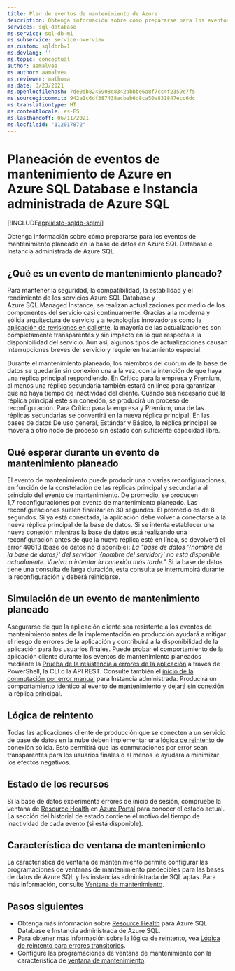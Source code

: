 ```yaml
---
title: Plan de eventos de mantenimiento de Azure
description: Obtenga información sobre cómo prepararse para los eventos de mantenimiento planeado en Azure SQL Database e Instancia administrada de Azure SQL.
services: sql-database
ms.service: sql-db-mi
ms.subservice: service-overview
ms.custom: sqldbrb=1
ms.devlang: ''
ms.topic: conceptual
author: aamalvea
ms.author: aamalvea
ms.reviewer: mathoma
ms.date: 3/23/2021
ms.openlocfilehash: 7de0db8245908e8342abbbe6a8f7cc4f2359e7f5
ms.sourcegitcommit: 942a1c6df387438acbeb6d8ca50a831847ecc6dc
ms.translationtype: HT
ms.contentlocale: es-ES
ms.lasthandoff: 06/11/2021
ms.locfileid: "112017872"
---
```

# <a name="plan-for-azure-maintenance-events-in-azure-sql-database-and-azure-sql-managed-instance"></a>Planeación de eventos de mantenimiento de Azure en Azure SQL Database e Instancia administrada de Azure SQL
[!INCLUDE[appliesto-sqldb-sqlmi](../includes/appliesto-sqldb-sqlmi.md)]

Obtenga información sobre cómo prepararse para los eventos de mantenimiento planeado en la base de datos en Azure SQL Database e Instancia administrada de Azure SQL.

## <a name="what-is-a-planned-maintenance-event"></a>¿Qué es un evento de mantenimiento planeado?

Para mantener la seguridad, la compatibilidad, la estabilidad y el rendimiento de los servicios Azure SQL Database y Azure SQL Managed Instance, se realizan actualizaciones por medio de los componentes del servicio casi continuamente. Gracias a la moderna y sólida arquitectura de servicio y a tecnologías innovadoras como la [aplicación de revisiones en caliente](https://aka.ms/azuresqlhotpatching), la mayoría de las actualizaciones son completamente transparentes y sin impacto en lo que respecta a la disponibilidad del servicio. Aun así, algunos tipos de actualizaciones causan interrupciones breves del servicio y requieren tratamiento especial. 

Durante el mantenimiento planeado, los miembros del cuórum de la base de datos se quedarán sin conexión una a la vez, con la intención de que haya una réplica principal respondiendo. En Crítico para la empresa y Premium, al menos una réplica secundaria también estará en línea para garantizar que no haya tiempo de inactividad del cliente. Cuando sea necesario que la réplica principal esté sin conexión, se producirá un proceso de reconfiguración. Para Crítico para la empresa y Premium, una de las réplicas secundarias se convertirá en la nueva réplica principal. En las bases de datos De uso general, Estándar y Básico, la réplica principal se moverá a otro nodo de proceso sin estado con suficiente capacidad libre.

## <a name="what-to-expect-during-a-planned-maintenance-event"></a>Qué esperar durante un evento de mantenimiento planeado

El evento de mantenimiento puede producir una o varias reconfiguraciones, en función de la constelación de las réplicas principal y secundaria al principio del evento de mantenimiento. De promedio, se producen 1,7 reconfiguraciones por evento de mantenimiento planeado. Las reconfiguraciones suelen finalizar en 30 segundos. El promedio es de 8 segundos. Si ya está conectada, la aplicación debe volver a conectarse a la nueva réplica principal de la base de datos. Si se intenta establecer una nueva conexión mientras la base de datos está realizando una reconfiguración antes de que la nueva réplica esté en línea, se devolverá el error 40613 (base de datos no disponible): *La "base de datos '{nombre de la base de datos}' del servidor '{nombre del servidor}' no está disponible actualmente. Vuelva a intentar la conexión más tarde."* Si la base de datos tiene una consulta de larga duración, esta consulta se interrumpirá durante la reconfiguración y deberá reiniciarse.

## <a name="how-to-simulate-a-planned-maintenance-event"></a>Simulación de un evento de mantenimiento planeado

Asegurarse de que la aplicación cliente sea resistente a los eventos de mantenimiento antes de la implementación en producción ayudará a mitigar el riesgo de errores de la aplicación y contribuirá a la disponibilidad de la aplicación para los usuarios finales. Puede probar el comportamiento de la aplicación cliente durante los eventos de mantenimiento planeados mediante la [Prueba de la resistencia a errores de la aplicación](./high-availability-sla.md#testing-application-fault-resiliency) a través de PowerShell, la CLI o la API REST. Consulte también el [inicio de la conmutación por error manual](https://aka.ms/mifailover-techblog) para Instancia administrada. Producirá un comportamiento idéntico al evento de mantenimiento y dejará sin conexión la réplica principal.

## <a name="retry-logic"></a>Lógica de reintento

Todas las aplicaciones cliente de producción que se conecten a un servicio de base de datos en la nube deben implementar una [lógica de reintento](troubleshoot-common-connectivity-issues.md#retry-logic-for-transient-errors) de conexión sólida. Esto permitirá que las conmutaciones por error sean transparentes para los usuarios finales o al menos le ayudará a minimizar los efectos negativos.

## <a name="resource-health"></a>Estado de los recursos

Si la base de datos experimenta errores de inicio de sesión, compruebe la ventana de [Resource Health](../../service-health/resource-health-overview.md#get-started) en [Azure Portal](https://portal.azure.com) para conocer el estado actual. La sección del historial de estado contiene el motivo del tiempo de inactividad de cada evento (si está disponible).

## <a name="maintenance-window-feature"></a>Característica de ventana de mantenimiento

La característica de ventana de mantenimiento permite configurar las programaciones de ventanas de mantenimiento predecibles para las bases de datos de Azure SQL y las instancias administrada de SQL aptas. Para más información, consulte [Ventana de mantenimiento](maintenance-window.md).

## <a name="next-steps"></a>Pasos siguientes

- Obtenga más información sobre [Resource Health](resource-health-to-troubleshoot-connectivity.md) para Azure SQL Database e Instancia administrada de Azure SQL.
- Para obtener más información sobre la lógica de reintento, vea [Lógica de reintento para errores transitorios](troubleshoot-common-connectivity-issues.md#retry-logic-for-transient-errors).
- Configure las programaciones de ventana de mantenimiento con la característica de [ventana de mantenimiento](maintenance-window.md).